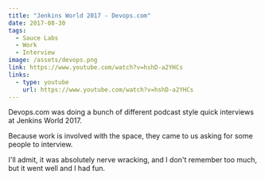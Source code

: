 ```yaml
---
title: "Jenkins World 2017 - Devops.com"
date: 2017-08-30
tags:
  - Sauce Labs
  - Work
  - Interview
image: /assets/devops.png
link: https://www.youtube.com/watch?v=hshD-a2YHCs
links:
  - type: youtube
    url: https://www.youtube.com/watch?v=hshD-a2YHCs
---
```


Devops.com was doing a bunch of different podcast style quick interviews at Jenkins World 2017.

Because work is involved with the space, they came to us asking for some people to interview.

I'll admit, it was absolutely nerve wracking, and I don't remember too much, but it went well and I had fun.
